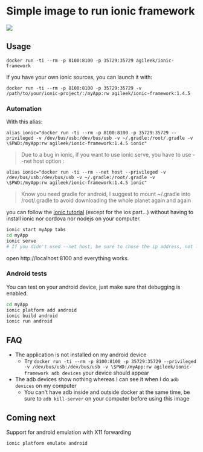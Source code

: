 # Simple image to run ionic framework
[![](https://badge.imagelayers.io/agileek/ionic-framework:latest.svg)](https://imagelayers.io/?images=agileek/ionic-framework:latest 'Get your own badge on imagelayers.io')
## Usage

```
docker run -ti --rm -p 8100:8100 -p 35729:35729 agileek/ionic-framework
```
If you have your own ionic sources, you can launch it with:

```
docker run -ti --rm -p 8100:8100 -p 35729:35729 -v /path/to/your/ionic-project/:/myApp:rw agileek/ionic-framework:1.4.5
```

### Automation
With this alias:

```
alias ionic="docker run -ti --rm -p 8100:8100 -p 35729:35729 --privileged -v /dev/bus/usb:/dev/bus/usb -v ~/.gradle:/root/.gradle -v \$PWD:/myApp:rw agileek/ionic-framework:1.4.5 ionic"
```

> Due to a bug in ionic, if you want to use ionic serve, you have to use --net host option :

```
alias ionic="docker run -ti --rm --net host --privileged -v /dev/bus/usb:/dev/bus/usb -v ~/.gradle:/root/.gradle -v \$PWD:/myApp:rw agileek/ionic-framework:1.4.5 ionic"
```

> Know you need gradle for android, I suggest to mount ~/.gradle into /root/.gradle to avoid downloading the whole planet again and again

you can follow the [ionic tutorial](http://ionicframework.com/getting-started/) (except for the ios part...) without having to install ionic nor cordova nor nodejs on your computer.

```bash
ionic start myApp tabs
cd myApp
ionic serve
# If you didn't used --net host, be sure to chose the ip address, not localhost, or you would not be able to use it
```
open http://localhost:8100 and everything works.

### Android tests
You can test on your android device, just make sure that debugging is enabled.

```bash
cd myApp
ionic platform add android
ionic build android
ionic run android
```

## FAQ
* The application is not installed on my android device
  * Try `docker run -ti --rm -p 8100:8100 -p 35729:35729 --privileged -v /dev/bus/usb:/dev/bus/usb -v \$PWD:/myApp:rw agileek/ionic-framework adb devices` your device should appear
* The adb devices show nothing whereas I can see it when I do `adb devices` on my computer
  * You can't have adb inside and outside docker at the same time, be sure to `adb kill-server` on your computer before using this image

## Coming next
Support for android emulation with X11 forwarding

```bash
ionic platform emulate android
```

